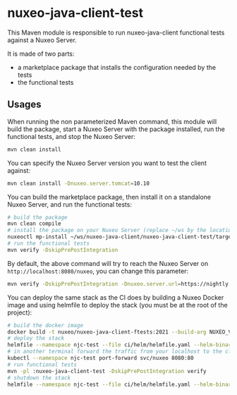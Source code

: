 # nuxeo-java-client-test

This Maven module is responsible to run nuxeo-java-client functional tests against a Nuxeo Server.

It is made of two parts:
- a marketplace package that installs the configuration needed by the tests
- the functional tests

## Usages

When running the non parameterized Maven command, this module will build the package, start a Nuxeo Server with the
package installed, run the functional tests, and stop the Nuxeo Server:

```bash
mvn clean install
```

You can specify the Nuxeo Server version you want to test the client against:

```bash
mvn clean install -Dnuxeo.server.tomcat=10.10
```

You can build the marketplace package, then install it on a standalone Nuxeo Server, and run the functional tests:

```bash
# build the package
mvn clean compile
# install the package on your Nuxeo Server (replace ~/ws by the location of the repository on your computer)
nuxeoctl mp-install ~/ws/nuxeo-java-client/nuxeo-java-client-test/target/nuxeo-java-client-test-*.zip
# run the functional tests
mvn verify -DskipPrePostIntegration
```

By default, the above command will try to reach the Nuxeo Server on `http://localhost:8080/nuxeo`, you can change this parameter:

```bash
mvn verify -DskipPrePostIntegration -Dnuxeo.server.url=https://nightly.nuxeo.com/nuxeo
```

You can deploy the same stack as the CI does by building a Nuxeo Docker image and using helmfile to deploy the stack 
(you must be at the root of the project):

```bash
# build the docker image
docker build -t nuxeo/nuxeo-java-client-ftests:2021 --build-arg NUXEO_VERSION=2021 . -f ci/docker/nuxeo/Dockerfile
# deploy the stack
helmfile --namespace njc-test --file ci/helm/helmfile.yaml --helm-binary /usr/local/bin/helm3 --environment functional-tests-2021 sync
# in another terminal forward the traffic from your localhost to the cluster
kubectl --namespace njc-test port-forward svc/nuxeo 8080:80
# run functional tests
mvn -pl :nuxeo-java-client-test -DskipPrePostIntegration verify
# shutdown the stack
helmfile --namespace njc-test --file ci/helm/helmfile.yaml --helm-binary /usr/local/bin/helm3 --environment functional-tests-2021 destroy
```

